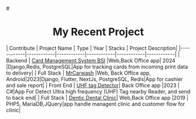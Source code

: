 

#<h1 align="center">My Recent Project</h1>
| Contribute  | Project Name   |  Type | Year | Stacks | Project Description|
|------------|------------|------------|------------|------------|------------|
| Backend | [Card Management System BSI](https://drive.google.com/drive/folders/1hux7AFdL8s8gQ7wNS72Z11oNaZo6_KN_?usp=drive_link) |Web,Back Office app| 2024 |Django,Redis, PostgreSQL|App for tracking cards from incoming print data to delivery|
| Full Stack | [MrCarwash](https://drive.google.com/drive/folders/1X4qvnR8cx_xPzgk-GinwD6WvsDTu0XXR?usp=drive_link) |Web, Back Office app, Android|2023|Django, Flutter, NextJs, PostgreSQL, Redis|App for cashier and sale report|
| Front End | [UHF tag Detector](https://drive.google.com/drive/folders/11ePRuwS5Ec3DjRyyfJsVbYEKzH7-uPBs?usp=drive_link)| Back Office app |2023 | C#|App For Detect Ultra high frequency (UHF) Tag nearby Reader, and send to back end|
| Full Stack | [Dentic Dental Clinic](https://drive.google.com/drive/folders/1hux7AFdL8s8gQ7wNS72Z11oNaZo6_KN_?usp=drive_link)| Web,Back Office app |2019 | PHP5, MariaDB,JQuery|app handle managent clinic and customer flow for clinic|



